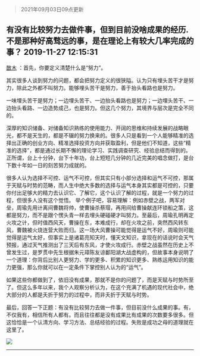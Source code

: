 > 2021年09月03日09点更新
<link rel="stylesheet" href="https://cdn.jsdelivr.net/gh/taotie6/sampleJSON@main/css/photo_show.css">


 ## 有没有比较努力去做件事，但到目前没啥成果的经历.不是那种好高骛远的事，是在理论上有较大几率完成的事？ 2019-11-27 12:15:31

 [㪚木](https://www.coolapk.com/feed/15074500?shareKey=NTM5NGY3ZDRiZmIwNjEzMTc0ZmY~) ：首先，你要定义清楚什么是“努力”。

其实很多人谈到努力的问题，都会把努力定义的很狭隘。认为只有埋头苦干才是努力，除此之外都不叫努力。能够埋头苦干是努力，善于抬头看路也是努力。

一味埋头苦干是努力；一边埋头苦干、一边抬头看路也是努力；一边埋头苦干、一边抬头看路、一边造势成己<!--break-->，也是努力。但这几个努力，其境界与层次是完全不同的。

深厚的知识储备、对储备知识熟练的使用能力、开阔的思维和持续发展的战略眼光，都不是天生的，都是不辍的努力换来的。很多人只是看到一个人能够精准的选择出正确的创业方向、精准选择投资方向并获取盈利，但是他们不知道，这些“精准的选择”，都是通过长期不懈的理论学习、实践调查研究、经验总结而得到的。正所谓，台上十分钟，台下十年功，台上短短几分钟的几近完美的唱念做打，是台下数十年如一日的刻苦努力成就的。

很多人认为选择不可控、运气不可控，但其实只有小部分选择和运气不可控，那属于天赋与时势的范畴，而人生中绝大多数的选择与运气本身其实都是可控的，只要你付出足够大的精力去认识它、了解它，这个认识了解的过程，就是一个努力的过程，但很多人没有这个觉悟。
举个例子吧，容易理解：例如赤壁之战，两军对垒，周瑜先用计离间曹魏将帅，使曹操杀蔡瑁，再用间给曹操献连环锁船之策，这都是努力，而不是跟个愣头青一样去埋头硬碰硬才叫努力。至最后，周瑜孔明再定火攻之计，但时值西风天，曹操在东，本难成行，却在火攻之前，突然西风转东风，曹魏被火烧连营大败而归。这一场大风曹操可能觉得是运气不好，周瑜则可能觉得是运气太好，但事实上是诸葛亮知天时，懂天文知识，拿现在的话说时会天气预报，通过天气推测出了三天后有东风，才使火攻成行。赤壁之战虽然在历史上不曾发生过，是罗贯中先生根据朱元璋陈友谅鄱阳湖大战虚构的，但故事本身说明了一个道理：你背后比别人更努力、学的更多、积累的知识更多、熟练运用知识的能力更强，那么你就可以在一定条件下掌控别人认为的“运气”。

如果这些你都做到了，依旧没有成果，那就不是你的问题了，而是天赋与时势所至了。但这么多年以来，我个人观察分析认为，在这个充满了机遇的现代社会中，绝大部分的人都是夭折于努力的过程中，而非夭折于天赋与时势。

最后，回答一下正题：有没有比较努力去做一件事，但目前没什么成果的事。有，不仅我有，相信所有人都有。而且往往都是没有成果比有成果的次数要多很多。但这恰恰是一个认清方向、学习方法、总结经验的过程。失败是成功之母的道理就在这里了。 

<div class="album">
<img class="img-item" src="http://image.coolapk.com/feed/2019/0412/14/1081091_1555050917_553@393x235.gif" />
</div>

 ------- 

